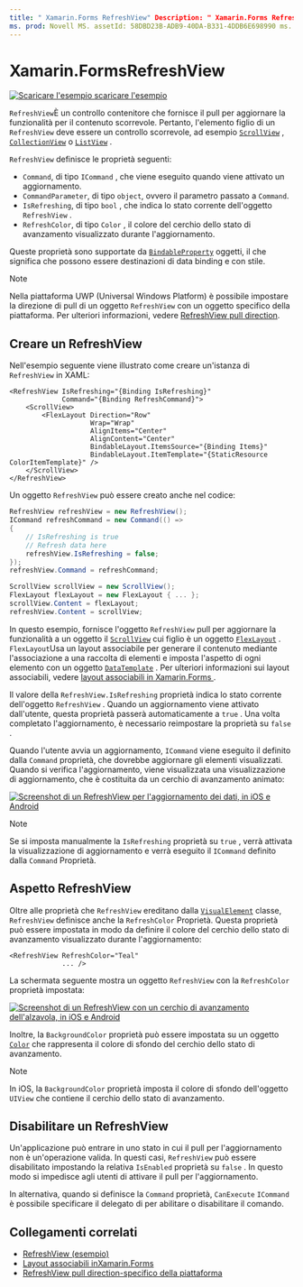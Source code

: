 ```yaml
---
title: " Xamarin.Forms RefreshView" Description: " Xamarin.Forms RefreshView è un controllo contenitore che fornisce il pull per aggiornare la funzionalità per il contenuto scorrevole".
ms. prod: Novell MS. assetId: 58DBD23B-ADB9-40DA-B331-4DDB6E698990 ms. Technology: Novell-Forms Author: davidbritch ms. Author: dabritch ms. Date: 09/19/2019 no-loc: [ Xamarin.Forms , Xamarin.Essentials ]
---
```


# <a name="xamarinforms-refreshview"></a>Xamarin.FormsRefreshView

[![Scaricare ](~/media/shared/download.png) l'esempio scaricare l'esempio](https://docs.microsoft.com/samples/xamarin/xamarin-forms-samples/userinterface-refreshviewdemo/)

`RefreshView`È un controllo contenitore che fornisce il pull per aggiornare la funzionalità per il contenuto scorrevole. Pertanto, l'elemento figlio di un `RefreshView` deve essere un controllo scorrevole, ad esempio [`ScrollView`](xref:Xamarin.Forms.ScrollView) , [`CollectionView`](xref:Xamarin.Forms.CollectionView) o [`ListView`](xref:Xamarin.Forms.ListView) .

`RefreshView` definisce le proprietà seguenti:

- `Command`, di tipo `ICommand` , che viene eseguito quando viene attivato un aggiornamento.
- `CommandParameter`, di tipo `object`, ovvero il parametro passato a `Command`.
- `IsRefreshing`, di tipo `bool` , che indica lo stato corrente dell'oggetto `RefreshView` .
- `RefreshColor`, di tipo `Color` , il colore del cerchio dello stato di avanzamento visualizzato durante l'aggiornamento.

Queste proprietà sono supportate da [`BindableProperty`](xref:Xamarin.Forms.BindableProperty) oggetti, il che significa che possono essere destinazioni di data binding e con stile.

> [!NOTE]
> Nella piattaforma UWP (Universal Windows Platform) è possibile impostare la direzione di pull di un oggetto `RefreshView` con un oggetto specifico della piattaforma. Per ulteriori informazioni, vedere [RefreshView pull direction](~/xamarin-forms/platform/windows/refreshview-pulldirection.md).

## <a name="create-a-refreshview"></a>Creare un RefreshView

Nell'esempio seguente viene illustrato come creare un'istanza di `RefreshView` in XAML:

```xaml
<RefreshView IsRefreshing="{Binding IsRefreshing}"
             Command="{Binding RefreshCommand}">
    <ScrollView>
        <FlexLayout Direction="Row"
                    Wrap="Wrap"
                    AlignItems="Center"
                    AlignContent="Center"
                    BindableLayout.ItemsSource="{Binding Items}"
                    BindableLayout.ItemTemplate="{StaticResource ColorItemTemplate}" />
    </ScrollView>
</RefreshView>
```

Un oggetto `RefreshView` può essere creato anche nel codice:

```csharp
RefreshView refreshView = new RefreshView();
ICommand refreshCommand = new Command(() =>
{
    // IsRefreshing is true
    // Refresh data here
    refreshView.IsRefreshing = false;
});
refreshView.Command = refreshCommand;

ScrollView scrollView = new ScrollView();
FlexLayout flexLayout = new FlexLayout { ... };
scrollView.Content = flexLayout;
refreshView.Content = scrollView;
```

In questo esempio, fornisce l'oggetto `RefreshView` pull per aggiornare la funzionalità a un oggetto il [`ScrollView`](xref:Xamarin.Forms.ScrollView) cui figlio è un oggetto [`FlexLayout`](xref:Xamarin.Forms.FlexLayout) . `FlexLayout`Usa un layout associabile per generare il contenuto mediante l'associazione a una raccolta di elementi e imposta l'aspetto di ogni elemento con un oggetto [`DataTemplate`](xref:Xamarin.Forms.DataTemplate) . Per ulteriori informazioni sui layout associabili, vedere [layout associabili in Xamarin.Forms ](~/xamarin-forms/user-interface/layouts/bindable-layouts.md).

Il valore della `RefreshView.IsRefreshing` proprietà indica lo stato corrente dell'oggetto `RefreshView` . Quando un aggiornamento viene attivato dall'utente, questa proprietà passerà automaticamente a `true` . Una volta completato l'aggiornamento, è necessario reimpostare la proprietà su `false` .

Quando l'utente avvia un aggiornamento, `ICommand` viene eseguito il definito dalla `Command` proprietà, che dovrebbe aggiornare gli elementi visualizzati. Quando si verifica l'aggiornamento, viene visualizzata una visualizzazione di aggiornamento, che è costituita da un cerchio di avanzamento animato:

[![Screenshot di un RefreshView per l'aggiornamento dei dati, in iOS e Android](refreshview-images/default-progress-circle.png "RefreshView aggiornamento dei dati")](refreshview-images/default-progress-circle-large.png#lightbox "RefreshView aggiornamento dei dati")

> [!NOTE]
> Se si imposta manualmente la `IsRefreshing` proprietà su `true` , verrà attivata la visualizzazione di aggiornamento e verrà eseguito il `ICommand` definito dalla `Command` Proprietà.

## <a name="refreshview-appearance"></a>Aspetto RefreshView

Oltre alle proprietà che `RefreshView` ereditano dalla [`VisualElement`](xref:Xamarin.Forms.VisualElement) classe, `RefreshView` definisce anche la `RefreshColor` Proprietà. Questa proprietà può essere impostata in modo da definire il colore del cerchio dello stato di avanzamento visualizzato durante l'aggiornamento:

```xaml
<RefreshView RefreshColor="Teal"
             ... />
```

La schermata seguente mostra un oggetto `RefreshView` con la `RefreshColor` proprietà impostata:

[![Screenshot di un RefreshView con un cerchio di avanzamento dell'alzavola, in iOS e Android](refreshview-images/teal-progress-circle.png "RefreshView con un cerchio di stato verde acqua")](refreshview-images/teal-progress-circle-large.png#lightbox "RefreshView con un cerchio di stato verde acqua")

Inoltre, la `BackgroundColor` proprietà può essere impostata su un oggetto [`Color`](xref:Xamarin.Forms.Color) che rappresenta il colore di sfondo del cerchio dello stato di avanzamento.

> [!NOTE]
> In iOS, la `BackgroundColor` proprietà imposta il colore di sfondo dell'oggetto `UIView` che contiene il cerchio dello stato di avanzamento.

## <a name="disable-a-refreshview"></a>Disabilitare un RefreshView

Un'applicazione può entrare in uno stato in cui il pull per l'aggiornamento non è un'operazione valida. In questi casi, `RefreshView` può essere disabilitato impostando la relativa `IsEnabled` proprietà su `false` . In questo modo si impedisce agli utenti di attivare il pull per l'aggiornamento.

In alternativa, quando si definisce la `Command` proprietà, `CanExecute` `ICommand` è possibile specificare il delegato di per abilitare o disabilitare il comando.

## <a name="related-links"></a>Collegamenti correlati

- [RefreshView (esempio)](https://docs.microsoft.com/samples/xamarin/xamarin-forms-samples/userinterface-refreshviewdemo/)
- [Layout associabili inXamarin.Forms](~/xamarin-forms/user-interface/layouts/bindable-layouts.md)
- [RefreshView pull direction-specifico della piattaforma](~/xamarin-forms/platform/windows/refreshview-pulldirection.md)
